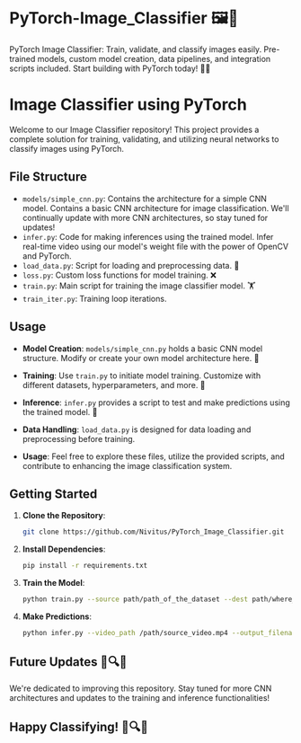 # PyTorch-Image_Classifier 🖼️🚀
PyTorch Image Classifier: Train, validate, and classify images easily. Pre-trained models, custom model creation, data pipelines, and integration scripts included. Start building with PyTorch today! 🌟✨

# Image Classifier using PyTorch

Welcome to our Image Classifier repository! This project provides a complete solution for training, validating, and utilizing neural networks to classify images using PyTorch.

## File Structure

- `models/simple_cnn.py`: Contains the architecture for a simple CNN model. Contains a basic CNN architecture for image classification. We'll continually update with more CNN architectures, so stay tuned for updates!
- `infer.py`: Code for making inferences using the trained model. Infer real-time video using our model's weight file with the power of OpenCV and PyTorch.
- `load_data.py`: Script for loading and preprocessing data. 📂
- `loss.py`: Custom loss functions for model training. ❌
- `train.py`: Main script for training the image classifier model. 🏋️
- `train_iter.py`: Training loop iterations.

## Usage

- **Model Creation**: `models/simple_cnn.py` holds a basic CNN model structure. Modify or create your own model architecture here. 🧩
- **Training**: Use `train.py` to initiate model training. Customize with different datasets, hyperparameters, and more. 🚂
- **Inference**: `infer.py` provides a script to test and make predictions using the trained model. 🎥
- **Data Handling**: `load_data.py` is designed for data loading and preprocessing before training.

- **Usage**: Feel free to explore these files, utilize the provided scripts, and contribute to enhancing the image classification system.

## Getting Started

1. **Clone the Repository**:
   ```bash
   git clone https://github.com/Nivitus/PyTorch_Image_Classifier.git
   ```
2. **Install Dependencies**:
   ```bash
   pip install -r requirements.txt
   ```
3. **Train the Model**:
   ```bash
   python train.py --source path/path_of_the_dataset --dest path/where_you_wanna_save
   ```
4. **Make Predictions**:
   ```bash
   python infer.py --video_path /path/source_video.mp4 --output_filename /path/output_video.mp4 --model_path path/model_weights.pth
   ```

## Future Updates  🎉🔍📸
   We're dedicated to improving this repository. Stay tuned for more CNN architectures and updates to the training and inference functionalities!

## Happy Classifying! 🚀🔍📸
